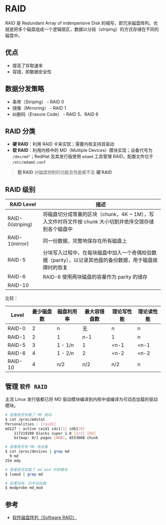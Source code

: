 # RAID

RAID 是 Redundant Array of indenpensive Disk 的缩写，即冗余磁盘阵列。也就是把多个磁盘组成一个逻辑扇区，数据以分段（striping）的方式存储在不同的磁盘中。

## 优点

* 提高了存取速率
* 容错，即数据安全性

## 数据分发策略

* 条带（Striping） - RAID 0
* 镜像（Mirroring） - RAID 1
* 纠删码（Erasure Code） - RAID 5、RAID 6

## RAID 分类

* **硬 RAID**：利用 RAID 卡来实现；需要内核支持其驱动
* **软 RAID**：利用内核中的 MD（Multiple Devices）模块实现；设备代号为 `/dev/md*`；RedHat 及其发行版使用 `mdamd` 工具管理 RAID，配置文件位于 `/etc/mdamd.conf`

> **软 RAID** 对磁盘控制的功能及性能都不及 **硬 RAID**

## RAID 级别

| RAID Level       | 描述                                                                                                     |
| ---------------- | -------------------------------------------------------------------------------------------------------- |
| RAID-0(striping) | 将磁盘切分成等量的区块（chunk，4K ~ 1M），写入文件时将文件按 chunk 大小切割并依序交错存储到各个磁盘中    |
| RAID-1(mirror)   | 同一份数据，完整地保存在所有磁盘上                                                                       |
| RAID-5           | 分块写入过程中，在每块磁盘中加入一个奇偶校验数据（parity），以记录其他盘的备份数据，用于磁盘故障时的恢复 |
| RAID-6           | RAID-6 使用两块磁盘的容量作为 parity 的储存                                                              |
| RAID-10          |                                                                                                          |

比较：

| Level   | 最少磁盘数 | 磁盘利用率 | 最大容错盘数 | 理论写性能 | 理论读性能 |
| ------- | ---------- | ---------- | ------------ | ---------- | ---------- |
| RAID-0  | 2          | n          | 无           | n          | n          |
| RAID-1  | 2          | 1          | n-1          | 1          | n          |
| RAID-5  | 3          | 1 - 1/n    | 1            | <n-1       | <n-1       |
| RAID-6  | 4          | 1 - 2/n    | 2            | <n-2       | <n-2       |
| RAID-10 | 4          | n/2        | n/2          | n/2        | n          |

## 管理 `软件 RAID`

主流 Linux 发行版都已将 MD 驱动模块编译到内核中或编译为可动态加载的驱动模块。

```sh
# 查看是否加载了 MD 驱动
$ cat /proc/mdstat
Personalities : [raid1]
md127 : active raid1 sdc1[1] sdb1[0]
    117219200 blocks super 1.0 [2/2] [UU]
    bitmap: 0/1 pages [0KB], 65536KB chunk
```

```sh
# 查看是否有 MD 块设备
$ cat /proc/devices | grep md
  9 md
254 mdp
```

```sh
# 查看是否加载了 md_mod 内核模块
$ lsmod | grep md

# 如果没有，则手动加载
$ modprobe md_mod
```

## 参考

* [软件磁盘阵列（Software RAID）](https://wizardforcel.gitbooks.io/vbird-linux-basic-4e/content/126.html)
